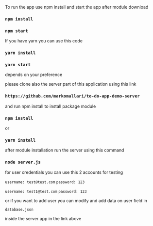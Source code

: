To run the app use npm install and start the app after module download

### `npm install`

### `npm start`

If you have yarn you can use this code

### `yarn install`

### `yarn start`

depends on your preference

please clone also the server part of this application using this link

### `https://github.com/markomallari/to-do-app-demo-server`

and run npm install to install package module

### `npm install`

or

### `yarn install`

after module installation run the server using this command

### `node server.js`

for user credentials you can use this 2 accounts for testing

`username: test@test.com`
`password: 123`

`username: test1@test.com`
`password: 123`

or if you want to add user you can modify and add data on user field in

`database.json`

inside the server app in the link above
